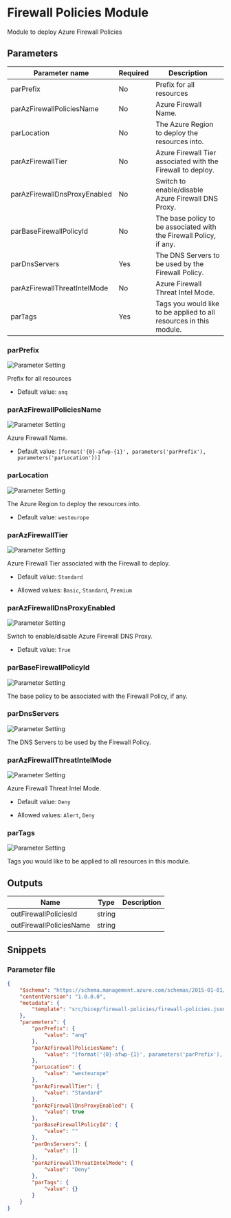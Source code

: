 # Firewall Policies Module

Module to deploy Azure Firewall Policies

## Parameters

Parameter name | Required | Description
-------------- | -------- | -----------
parPrefix      | No       | Prefix for all resources
parAzFirewallPoliciesName | No       | Azure Firewall Name.
parLocation    | No       | The Azure Region to deploy the resources into.
parAzFirewallTier | No       | Azure Firewall Tier associated with the Firewall to deploy.
parAzFirewallDnsProxyEnabled | No       | Switch to enable/disable Azure Firewall DNS Proxy.
parBaseFirewallPolicyId | No       | The base policy to be associated with the Firewall Policy, if any.
parDnsServers  | Yes      | The DNS Servers to be used by the Firewall Policy.
parAzFirewallThreatIntelMode | No       | Azure Firewall Threat Intel Mode.
parTags        | Yes      | Tags you would like to be applied to all resources in this module.

### parPrefix

![Parameter Setting](https://img.shields.io/badge/parameter-optional-green?style=flat-square)

Prefix for all resources

- Default value: `anq`

### parAzFirewallPoliciesName

![Parameter Setting](https://img.shields.io/badge/parameter-optional-green?style=flat-square)

Azure Firewall Name.

- Default value: `[format('{0}-afwp-{1}', parameters('parPrefix'), parameters('parLocation'))]`

### parLocation

![Parameter Setting](https://img.shields.io/badge/parameter-optional-green?style=flat-square)

The Azure Region to deploy the resources into.

- Default value: `westeurope`

### parAzFirewallTier

![Parameter Setting](https://img.shields.io/badge/parameter-optional-green?style=flat-square)

Azure Firewall Tier associated with the Firewall to deploy.

- Default value: `Standard`

- Allowed values: `Basic`, `Standard`, `Premium`

### parAzFirewallDnsProxyEnabled

![Parameter Setting](https://img.shields.io/badge/parameter-optional-green?style=flat-square)

Switch to enable/disable Azure Firewall DNS Proxy.

- Default value: `True`

### parBaseFirewallPolicyId

![Parameter Setting](https://img.shields.io/badge/parameter-optional-green?style=flat-square)

The base policy to be associated with the Firewall Policy, if any.

### parDnsServers

![Parameter Setting](https://img.shields.io/badge/parameter-required-orange?style=flat-square)

The DNS Servers to be used by the Firewall Policy.

### parAzFirewallThreatIntelMode

![Parameter Setting](https://img.shields.io/badge/parameter-optional-green?style=flat-square)

Azure Firewall Threat Intel Mode.

- Default value: `Deny`

- Allowed values: `Alert`, `Deny`

### parTags

![Parameter Setting](https://img.shields.io/badge/parameter-required-orange?style=flat-square)

Tags you would like to be applied to all resources in this module.

## Outputs

Name | Type | Description
---- | ---- | -----------
outFirewallPoliciesId | string |
outFirewallPoliciesName | string |

## Snippets

### Parameter file

```json
{
    "$schema": "https://schema.management.azure.com/schemas/2015-01-01/deploymentParameters.json#",
    "contentVersion": "1.0.0.0",
    "metadata": {
        "template": "src/bicep/firewall-policies/firewall-policies.json"
    },
    "parameters": {
        "parPrefix": {
            "value": "anq"
        },
        "parAzFirewallPoliciesName": {
            "value": "[format('{0}-afwp-{1}', parameters('parPrefix'), parameters('parLocation'))]"
        },
        "parLocation": {
            "value": "westeurope"
        },
        "parAzFirewallTier": {
            "value": "Standard"
        },
        "parAzFirewallDnsProxyEnabled": {
            "value": true
        },
        "parBaseFirewallPolicyId": {
            "value": ""
        },
        "parDnsServers": {
            "value": []
        },
        "parAzFirewallThreatIntelMode": {
            "value": "Deny"
        },
        "parTags": {
            "value": {}
        }
    }
}
```
